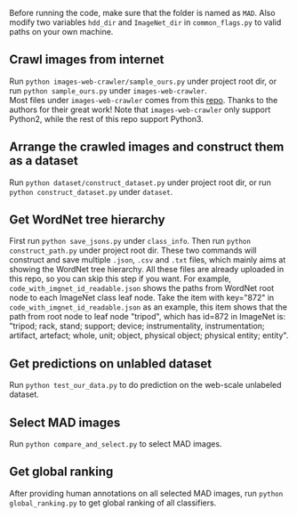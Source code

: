 Before running the code, make sure that the folder is named as `MAD`. 
Also modify two variables `hdd_dir` and `ImageNet_dir` in `common_flags.py` to valid paths on your own machine.


## Crawl images from internet
Run `python images-web-crawler/sample_ours.py` under project root dir, or run `python sample_ours.py` under `images-web-crawler`.  
Most files under `images-web-crawler` comes from this [repo](https://github.com/amineHorseman/images-web-crawler). Thanks to the authors for their great work!
Note that `images-web-crawler` only support Python2, while the rest of this repo support Python3.

## Arrange the crawled images and construct them as a dataset
Run `python dataset/construct_dataset.py` under project root dir, or run `python construct_dataset.py` under `dataset`.  

## Get WordNet tree hierarchy
First run `python save_jsons.py` under `class_info`. 
Then run `python construct_path.py` under project root dir.
These two commands will construct and save multiple `.json`, `.csv` and `.txt` files, which mainly aims at showing the WordNet tree hierarchy.
All these files are already uploaded in this repo, so you can skip this step if you want.
For example, `code_with_imgnet_id_readable.json` shows the paths from WordNet root node to each ImageNet class leaf node.
Take the item with key="872" in `code_with_imgnet_id_readable.json` as an example, this item shows that the path from root node to leaf node "tripod", which has id=872 in ImageNet is: 
"tripod; rack, stand; support; device; instrumentality, instrumentation; artifact, artefact; whole, unit; object, physical object; physical entity; entity".

## Get predictions on unlabled dataset
Run `python test_our_data.py` to do prediction on the web-scale unlabeled dataset.

## Select MAD images
Run `python compare_and_select.py` to select MAD images.

## Get global ranking
After providing human annotations on all selected MAD images, run `python global_ranking.py` to get global ranking of all classifiers.

